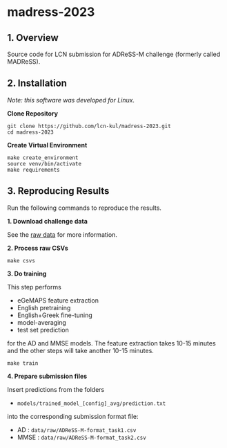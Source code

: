 # madress-2023

## 1. Overview
Source code for LCN submission for ADReSS-M challenge (formerly called MADReSS).

## 2. Installation
*Note: this software was developed for Linux.*

**Clone Repository**
```
git clone https://github.com/lcn-kul/madress-2023.git
cd madress-2023
```

**Create Virtual Environment**
```
make create_environment
source venv/bin/activate
make requirements
```

## 3. Reproducing Results

Run the following commands to reproduce the results.

**1. Download challenge data**

See the [raw data](/data/raw/README.md) for more information.

**2. Process raw CSVs**

```
make csvs
```

**3. Do training**

This step performs
- eGeMAPS feature extraction
- English pretraining
- English+Greek fine-tuning
- model-averaging
- test set prediction 

for the AD and MMSE models. The feature extraction takes 10-15 minutes and the other steps will take another 10-15 minutes.

```
make train
```

**4. Prepare submission files**

Insert predictions from the folders
- `models/trained_model_[config]_avg/prediction.txt`

into the corresponding submission format file:

- AD : `data/raw/ADReSS-M-format_task1.csv`
- MMSE : `data/raw/ADReSS-M-format_task2.csv`
